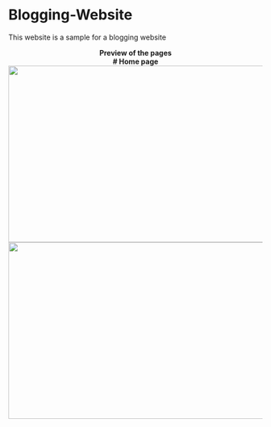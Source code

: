# Blogging-Website

This website is a sample for a blogging website

<p align= "center">
  <b>Preview of the pages</b>
  <br>
  <b># Home page</b>
  <br>
  <img src="https://github.com/i-osama/Blogging-Website/assets/117646017/39d6be6a-6c73-4c9d-a7ef-7d23bdf452ac" width="800" height="350"/>
  <br>
    <img src="https://github.com/i-osama/Blogging-Website/assets/117646017/33eebea5-53fc-4393-a1ea-8d4c9745705f" width="800" height="350"/>
</p>
